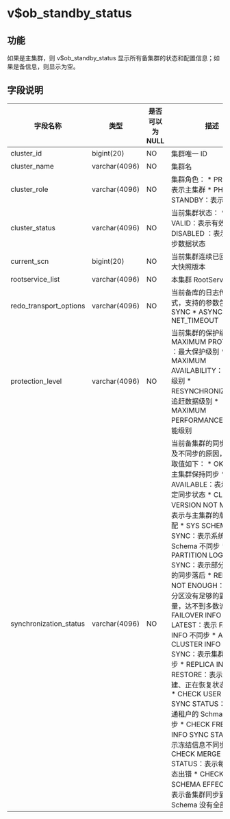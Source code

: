 v$ob_standby_status 
========================================



功能 
-----------

如果是主集群，则 v$ob_standby_status 显示所有备集群的状态和配置信息；如果是备信息，则显示为空。

字段说明 
-------------------------



|        **字段名称**        |    **类型**     | **是否可以为 NULL** |                                                                                                                                                                                                                                                                                                                                                                                                                                                                                                                                 **描述**                                                                                                                                                                                                                                                                                                                                                                                                                                                                                                                                 |
|------------------------|---------------|----------------|------------------------------------------------------------------------------------------------------------------------------------------------------------------------------------------------------------------------------------------------------------------------------------------------------------------------------------------------------------------------------------------------------------------------------------------------------------------------------------------------------------------------------------------------------------------------------------------------------------------------------------------------------------------------------------------------------------------------------------------------------------------------------------------------------------------------------------------------------------------------------------------------------------------------------------------------------------------------------------------------------------------------------------------------------------------------|
| cluster_id             | bigint(20)    | NO             | 集群唯一 ID                                                                                                                                                                                                                                                                                                                                                                                                                                                                                                                                                                                                                                                                                                                                                                                                                                                                                                                                                                                                                                                                |
| cluster_name           | varchar(4096) | NO             | 集群名                                                                                                                                                                                                                                                                                                                                                                                                                                                                                                                                                                                                                                                                                                                                                                                                                                                                                                                                                                                                                                                                    |
| cluster_role           | varchar(4096) | NO             | 集群角色： * PRIMARY：表示主集群   * PHYSICAL STANDBY：表示备集群                                                                                                                                                                                                                                                                                                                                                                                                                                                                                                                                                                                                                                                                                                                                                                                                                                                                                                                    |
| cluster_status         | varchar(4096) | NO             | 当前集群状态： * VALID：表示有效状态   * DISABLED ：表示禁止同步数据状态                                                                                                                                                                                                                                                                                                                                                                                                                                                                                                                                                                                                                                                                                                                                                                                                                                                                                                                     |
| current_scn            | bigint(20)    | NO             | 当前集群连续已回放的最大快照版本                                                                                                                                                                                                                                                                                                                                                                                                                                                                                                                                                                                                                                                                                                                                                                                                                                                                                                                                                                                                                                                       |
| rootservice_list       | varchar(4096) | NO             | 本集群 RootServer 列表                                                                                                                                                                                                                                                                                                                                                                                                                                                                                                                                                                                                                                                                                                                                                                                                                                                                                                                                                                                                                                                      |
| redo_transport_options | varchar(4096) | NO             | 当前备库的日志传输模式，支持的参数包括： * SYNC   * ASYNC   * NET_TIMEOUT                                                                                                                                                                                                                                                                                                                                                                                                                                                                                                                                                                                                                                                                                                                                                                                                                                                                              |
| protection_level       | varchar(4096) | NO             | 当前集群的保护级别： * MAXIMUM PROTECTION ：最大保护级别   * MAXIMUM AVAILABILITY： 最大可用级别   * RESYNCHRONIZATION：追赶数据级别   * MAXIMUM PERFORMANCE：最大性能级别                                                                                                                                                                                                                                                                                                                                                                                                                                                                                                                                                                                                                                                                                                                                                              |
| synchronization_status | varchar(4096) | NO             | 当前备集群的同步状态以及不同步的原因，支持的取值如下： * OK：表示与主集群保持同步   * NOT AVAILABLE：表示不能确定同步状态   * CLUSTER VERSION NOT MATCH：表示与主集群的版本不匹配   * SYS SCHEMA NOT SYNC：表示系统租户的 Schema 不同步   * PARTITION LOG NOT SYNC：表示部分分区日志的同步落后   * REPLICA NOT ENOUGH：表示部分分区没有足够的副本数量，达不到多数派要求   * FAILOVER INFO NOT LATEST：表示 FAILOVER INFO 不同步   * ALL CLUSTER INFO NOT SYNC：表示集群信息不同步   * REPLICA IN RESTORE：表示有刚刚创建、正在恢复状态的副本   * CHECK USER SCHEMA SYNC STATUS：表示普通租户的 Schma 数据不同步   * CHECK FREEZE INFO SYNC STATUS：表示冻结信息不同步   * CHECK MERGE STATUS：表示每日合并状态出错   * CHECK ALL SCHEMA EFFECTIVE：表示备集群同步到的 Schema 没有全部生效    |


